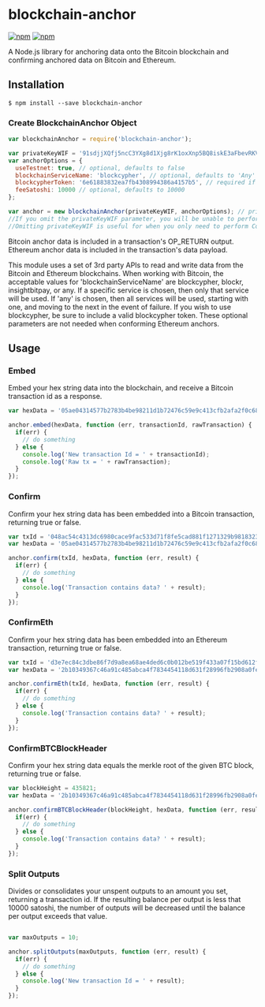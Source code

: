 # blockchain-anchor

[![npm](https://img.shields.io/npm/l/blockchain-anchor.svg)](https://www.npmjs.com/package/blockchain-anchor)
[![npm](https://img.shields.io/npm/v/blockchain-anchor.svg)](https://www.npmjs.com/package/blockchain-anchor)

A Node.js library for anchoring data onto the Bitcoin blockchain and confirming anchored data on Bitcoin and Ethereum.

## Installation

```
$ npm install --save blockchain-anchor
```

### Create BlockchainAnchor Object

```js
var blockchainAnchor = require('blockchain-anchor');

var privateKeyWIF = '91sdjjXQfj5ncC3YXg8d1Xjg8rK1oxXnp5BQ8iskE3aFbevRKVb';
var anchorOptions = {
  useTestnet: true, // optional, defaults to false
  blockchainServiceName: 'blockcypher', // optional, defaults to 'Any'
  blockcypherToken: '6e61883832ea7fb4308994386a4157b5', // required if using 'blockcypher' service
  feeSatoshi: 10000 // optional, defaults to 10000
};

var anchor = new blockchainAnchor(privateKeyWIF, anchorOptions); // privateKeyWIF and anchorOptions are optional
//If you omit the privateKeyWIF parameter, you will be unable to perform Embed or SplitOutputs tasks, and an error will be thrown. 
//Omitting privateKeyWIF is useful for when you only need to perform Confirm tasks, as they are a readonly function not requiring key pairs or signing.
```
Bitcoin anchor data is included in a transaction's OP_RETURN output. Ethereum anchor data is included in the transaction's data payload. 

This module uses a set of 3rd party APIs to read and write data from the Bitcoin and Ethereum blockchains. When working with Bitcoin, the acceptable values for 'blockchainServiceName' are blockcypher, blockr, insightbitpay, or any. If a specific service is chosen, then only that service will be used. If 'any' is chosen, then all services will be used, starting with one, and moving to the next in the event of failure. If you wish to use blockcypher, be sure to include a valid blockcypher token. These optional parameters are not needed when conforming Ethereum anchors.



## Usage

### Embed

Embed your hex string data into the blockchain, and receive a Bitcoin transaction id as a response.

```js
var hexData = '05ae04314577b2783b4be98211d1b72476c59e9c413cfb2afa2f0c68e0d93911';

anchor.embed(hexData, function (err, transactionId, rawTransaction) {
  if(err) {
    // do something
  } else {
    console.log('New transaction Id = ' + transactionId);
    console.log('Raw tx = ' + rawTransaction);
  }
});
```

### Confirm

Confirm your hex string data has been embedded into a Bitcoin transaction, returning true or false.

```js
var txId = '048ac54c4313dc6980cace9fac533d71f8fe5cad881f1271329b98183231a08f';
var hexData = '05ae04314577b2783b4be98211d1b72476c59e9c413cfb2afa2f0c68e0d93911';

anchor.confirm(txId, hexData, function (err, result) {
  if(err) {
    // do something
  } else {
    console.log('Transaction contains data? ' + result);
  }
});
```

### ConfirmEth

Confirm your hex string data has been embedded into an Ethereum transaction, returning true or false.

```js
var txId = 'd3e7ec84c3dbe86f7d9a8ea68ae4ded6c0b012be519f433a07f15bd612fb47a9';
var hexData = '2b10349367c46a91c485abca4f7834454118d631f28996fb2908a0fe8cefa0cd';

anchor.confirmEth(txId, hexData, function (err, result) {
  if(err) {
    // do something
  } else {
    console.log('Transaction contains data? ' + result);
  }
});
```

### ConfirmBTCBlockHeader

Confirm your hex string data equals the merkle root of the given BTC block, returning true or false.

```js
var blockHeight = 435821;
var hexData = '2b10349367c46a91c485abca4f7834454118d631f28996fb2908a0fe8cefa0cd';

anchor.confirmBTCBlockHeader(blockHeight, hexData, function (err, result) {
  if(err) {
    // do something
  } else {
    console.log('Transaction contains data? ' + result);
  }
});
```

### Split Outputs

Divides or consolidates your unspent outputs to an amount you set, returning a transaction id. If the resulting balance per output is less that 10000 satoshi, the number of outputs will be decreased until the balance per output exceeds that value.

```js

var maxOutputs = 10;

anchor.splitOutputs(maxOutputs, function (err, result) {
  if(err) {
    // do something
  } else {
    console.log('New transaction Id = ' + result);
  }
});
```
